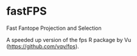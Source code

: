 # fastFPS
Fast Fantope Projection and Selection

A speeded up version of the fps R package by Vu (https://github.com/vqv/fps).
